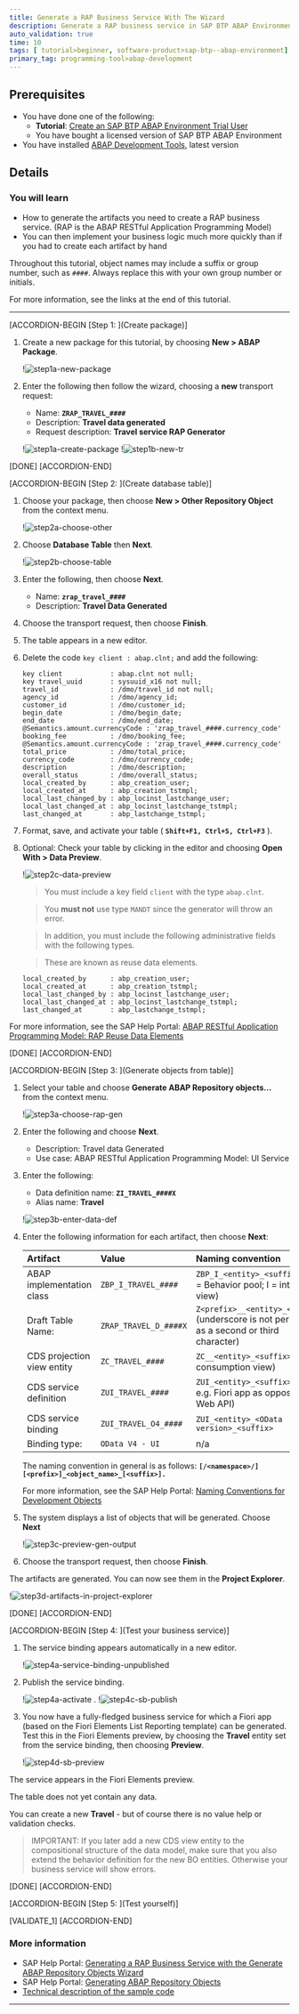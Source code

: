 ```yaml
---
title: Generate a RAP Business Service With The Wizard
description: Generate a RAP business service in SAP BTP ABAP Environment using the ABAP Repository Objects Wizard
auto_validation: true
time: 10
tags: [ tutorial>beginner, software-product>sap-btp--abap-environment]
primary_tag: programming-tool>abap-development
---
```


## Prerequisites
- You have done one of the following:
    - **Tutorial**: [Create an SAP BTP ABAP Environment Trial User](abap-environment-trial-onboarding)
    - You have bought a licensed version of SAP BTP ABAP Environment
- You have installed [ABAP Development Tools](https://tools.hana.ondemand.com/#abap), latest version

## Details
### You will learn
  - How to generate the artifacts you need to create a RAP business service. (RAP is the ABAP RESTful Application Programming Model)
  - You can then implement your business logic much more quickly than if you had to create each artifact by hand

Throughout this tutorial, object names may include a suffix or group number, such as `####`. Always replace this with your own group number or initials.

For more information, see the links at the end of this tutorial.


---

[ACCORDION-BEGIN [Step 1: ](Create package)]
1. Create a new package for this tutorial, by choosing **New > ABAP Package**.

    !![step1a-new-package](step1a-new-package.png)

2. Enter the following then follow the wizard, choosing a **new** transport request:
    - Name: **`ZRAP_TRAVEL_####`**
    - Description: **Travel data generated**
    - Request description: **Travel service RAP Generator**

    !![step1a-create-package](step1a-create-package.png)
    !![step1b-new-tr](step1b-new-tr.png)


[DONE]
[ACCORDION-END]

[ACCORDION-BEGIN [Step 2: ](Create database table)]
1. Choose your package, then choose **New > Other Repository Object** from the context menu.

    !![step2a-choose-other](step2a-choose-other.png)

2. Choose **Database Table** then **Next**.

    !![step2b-choose-table](step2b-choose-table.png)

3. Enter the following, then choose **Next**.
    - Name: **`zrap_travel_####`**
    - Description: **Travel Data Generated**

4. Choose the transport request, then choose **Finish**.

5. The table appears in a new editor.



6. Delete the code `key client : abap.clnt;` and add the following:

    ```ABAP
    key client            : abap.clnt not null;
    key travel_uuid       : sysuuid_x16 not null;
    travel_id             : /dmo/travel_id not null;
    agency_id             : /dmo/agency_id;
    customer_id           : /dmo/customer_id;
    begin_date            : /dmo/begin_date;
    end_date              : /dmo/end_date;
    @Semantics.amount.currencyCode : 'zrap_travel_####.currency_code'
    booking_fee           : /dmo/booking_fee;
    @Semantics.amount.currencyCode : 'zrap_travel_####.currency_code'
    total_price           : /dmo/total_price;
    currency_code         : /dmo/currency_code;
    description           : /dmo/description;
    overall_status        : /dmo/overall_status;
    local_created_by      : abp_creation_user;
    local_created_at      : abp_creation_tstmpl;
    local_last_changed_by : abp_locinst_lastchange_user;
    local_last_changed_at : abp_locinst_lastchange_tstmpl;
    last_changed_at       : abp_lastchange_tstmpl;    

    ```

7. Format, save, and activate your table ( **`Shift+F1, Ctrl+S, Ctrl+F3`** ).

8. Optional: Check your table by clicking in the editor and choosing **Open With > Data Preview**.

    !![step2c-data-preview](step2c-data-preview.png)

    > You must include a key field `client` with the type `abap.clnt`.

    > You **must not** use type `MANDT` since the generator will throw an error.

    > In addition, you must include the following administrative fields with the following types.

    > These are known as reuse data elements.

    ```ABAP
    local_created_by      : abp_creation_user;
    local_created_at      : abp_creation_tstmpl;
    local_last_changed_by : abp_locinst_lastchange_user;
    local_last_changed_at : abp_locinst_lastchange_tstmpl;
    last_changed_at       : abp_lastchange_tstmpl;   

    ```



For more information, see the SAP Help Portal: [ABAP RESTful Application Programming Model: RAP Reuse Data Elements](https://help.sap.com/viewer/923180ddb98240829d935862025004d6/Cloud/en-US/84bd58e2b9354be4a7a1c91cb687815c.html)

[DONE]
[ACCORDION-END]


[ACCORDION-BEGIN [Step 3: ](Generate objects from table)]
1. Select your table and choose **Generate ABAP Repository objects...** from the context menu.

    !![step3a-choose-rap-gen](step3a-choose-rap-gen.png)

2. Enter the following and choose **Next**.

    - Description: Travel data Generated
    - Use case: ABAP RESTful Application Programming Model: UI Service

3. Enter the following:

    - Data definition name: **`ZI_TRAVEL_####X`**
    - Alias name: **Travel**

    !![step3b-enter-data-def](step3b-enter-data-def.png)

4. Enter the following information for each artifact, then choose **Next**:


    |  Artifact                   | Value     	        | Naming convention
    |  :--------------------------| :-------------------|:-----------------
    |  ABAP implementation class  | `ZBP_I_TRAVEL_####`  | `ZBP_I_<entity>_<suffix>` (BP = Behavior pool; I = interface view)   
    |  Draft Table Name:          | `ZRAP_TRAVEL_D_####X` | `Z<prefix>__<entity>_<suffix>` (underscore is not permitted as a second or third character)
    |  CDS projection view entity | `ZC_TRAVEL_####`     | `ZC__<entity>_<suffix>` (C = consumption view)
    |  CDS service definition     | `ZUI_TRAVEL_####`    | `ZUI_<entity>_<suffix>` (UI for e.g. Fiori app as opposed to a Web API)
    |  CDS service binding        | `ZUI_TRAVEL_O4_####` | `ZUI_<entity>_<OData version>_<suffix>`
    |  Binding type:              | `OData V4 - UI`     |  n/a

    The naming convention in general is as follows:
    **`[/<namespace>/][<prefix>]_<object_name>_[<suffix>].`**

    For more information, see the SAP Help Portal: [Naming Conventions for Development Objects](https://help.sap.com/viewer/923180ddb98240829d935862025004d6/Cloud/en-US/8b8f9d8f3cb948b2841d6045a255e503.html)

5. The system displays a list of objects that will be generated. Choose **Next**

    !![step3c-preview-gen-output](step3c-preview-gen-output.png)

6. Choose the transport request, then choose **Finish**.

The artifacts are generated. You can now see them in the **Project Explorer**.

!![step3d-artifacts-in-project-explorer](step3d-artifacts-in-project-explorer.png)

[DONE]
[ACCORDION-END]


[ACCORDION-BEGIN [Step 4: ](Test your business service)]
1. The service binding appears automatically in a new editor.

    !![step4a-service-binding-unpublished](step4a-service-binding-unpublished.png)

2. Publish the service binding.

    !![step4a-activate](step4a-activate.png)
    .
    !![step4c-sb-publish](step4c-sb-publish.png)


3. You now have a fully-fledged business service for which a Fiori app (based on the Fiori Elements List Reporting template) can be generated. Test this in the Fiori Elements preview, by choosing the **Travel** entity set from the service binding, then choosing **Preview**.

    !![step4d-sb-preview](step4d-sb-preview.png)

The service appears in the Fiori Elements preview.

The table does not yet contain any data.

You can create a new **Travel** - but of course there is no value help or validation checks.

> IMPORTANT: If you later add a new CDS view entity to the compositional structure of the data model, make sure that you also extend the behavior definition for the new BO entities. Otherwise your business service will show errors.

[DONE]
[ACCORDION-END]


[ACCORDION-BEGIN [Step 5: ](Test yourself)]


[VALIDATE_1]
[ACCORDION-END]


### More information
- SAP Help Portal: [Generating a RAP Business Service with the Generate ABAP Repository Objects Wizard](https://help.sap.com/viewer/923180ddb98240829d935862025004d6/Cloud/en-US/945d84d4981b427ab5ea9129d344c8d8.html)
- SAP Help Portal: [Generating ABAP Repository Objects](https://help.sap.com/viewer/5371047f1273405bb46725a417f95433/Cloud/en-US/7920415d9c8d43cfb11b8aa0724e7773.html)
- [Technical description of the sample code](https://github.com/SAP-samples/cloud-abap-rap)

---

